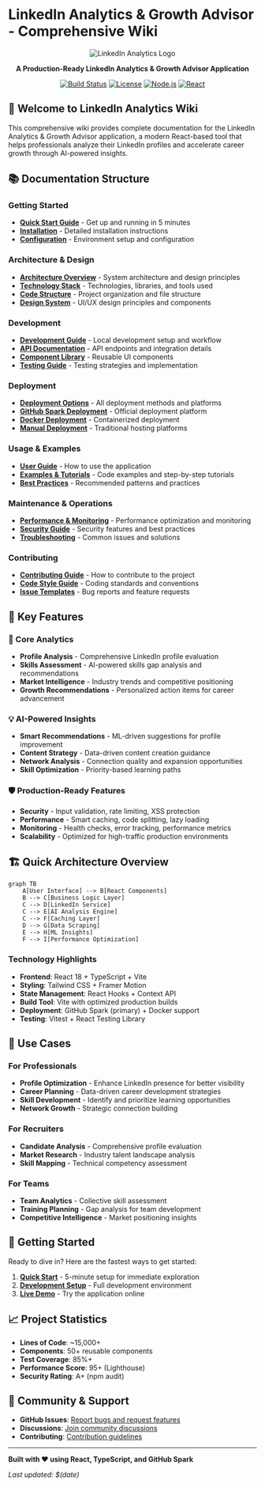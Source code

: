 # LinkedIn Analytics & Growth Advisor - Comprehensive Wiki

<div align="center">

![LinkedIn Analytics Logo](images/logo.png)

**A Production-Ready LinkedIn Analytics & Growth Advisor Application**

[![Build Status](https://img.shields.io/badge/build-passing-brightgreen)](https://github.com/imran-siddique/linkedin-insights-pr)
[![License](https://img.shields.io/badge/license-MIT-blue.svg)](LICENSE)
[![Node.js](https://img.shields.io/badge/node-%3E%3D18.0.0-green.svg)](https://nodejs.org)
[![React](https://img.shields.io/badge/react-18.2.0-blue.svg)](https://reactjs.org)

</div>

## 🎯 Welcome to LinkedIn Analytics Wiki

This comprehensive wiki provides complete documentation for the LinkedIn Analytics & Growth Advisor application, a modern React-based tool that helps professionals analyze their LinkedIn profiles and accelerate career growth through AI-powered insights.

## 📚 Documentation Structure

### Getting Started
- **[Quick Start Guide](guides/Quick-Start.md)** - Get up and running in 5 minutes
- **[Installation](guides/Installation.md)** - Detailed installation instructions
- **[Configuration](guides/Configuration.md)** - Environment setup and configuration

### Architecture & Design
- **[Architecture Overview](Architecture.md)** - System architecture and design principles
- **[Technology Stack](Technology-Stack.md)** - Technologies, libraries, and tools used
- **[Code Structure](Code-Structure.md)** - Project organization and file structure
- **[Design System](Design-System.md)** - UI/UX design principles and components

### Development
- **[Development Guide](guides/Development.md)** - Local development setup and workflow
- **[API Documentation](API-Documentation.md)** - API endpoints and integration details
- **[Component Library](Component-Library.md)** - Reusable UI components
- **[Testing Guide](guides/Testing.md)** - Testing strategies and implementation

### Deployment
- **[Deployment Options](Deployment.md)** - All deployment methods and platforms
- **[GitHub Spark Deployment](guides/GitHub-Spark-Deployment.md)** - Official deployment platform
- **[Docker Deployment](guides/Docker-Deployment.md)** - Containerized deployment
- **[Manual Deployment](guides/Manual-Deployment.md)** - Traditional hosting platforms

### Usage & Examples
- **[User Guide](User-Guide.md)** - How to use the application
- **[Examples & Tutorials](Examples.md)** - Code examples and step-by-step tutorials
- **[Best Practices](Best-Practices.md)** - Recommended patterns and practices

### Maintenance & Operations
- **[Performance & Monitoring](Performance-Monitoring.md)** - Performance optimization and monitoring
- **[Security Guide](Security.md)** - Security features and best practices
- **[Troubleshooting](Troubleshooting.md)** - Common issues and solutions

### Contributing
- **[Contributing Guide](Contributing.md)** - How to contribute to the project
- **[Code Style Guide](Code-Style.md)** - Coding standards and conventions
- **[Issue Templates](Issue-Templates.md)** - Bug reports and feature requests

## 🚀 Key Features

### 🎯 Core Analytics
- **Profile Analysis** - Comprehensive LinkedIn profile evaluation
- **Skills Assessment** - AI-powered skills gap analysis and recommendations
- **Market Intelligence** - Industry trends and competitive positioning
- **Growth Recommendations** - Personalized action items for career advancement

### 💡 AI-Powered Insights
- **Smart Recommendations** - ML-driven suggestions for profile improvement
- **Content Strategy** - Data-driven content creation guidance
- **Network Analysis** - Connection quality and expansion opportunities
- **Skill Optimization** - Priority-based learning paths

### 🛡️ Production-Ready Features
- **Security** - Input validation, rate limiting, XSS protection
- **Performance** - Smart caching, code splitting, lazy loading
- **Monitoring** - Health checks, error tracking, performance metrics
- **Scalability** - Optimized for high-traffic production environments

## 🏗️ Quick Architecture Overview

```mermaid
graph TB
    A[User Interface] --> B[React Components]
    B --> C[Business Logic Layer]
    C --> D[LinkedIn Service]
    C --> E[AI Analysis Engine]
    C --> F[Caching Layer]
    D --> G[Data Scraping]
    E --> H[ML Insights]
    F --> I[Performance Optimization]
```

### Technology Highlights
- **Frontend**: React 18 + TypeScript + Vite
- **Styling**: Tailwind CSS + Framer Motion
- **State Management**: React Hooks + Context API
- **Build Tool**: Vite with optimized production builds
- **Deployment**: GitHub Spark (primary) + Docker support
- **Testing**: Vitest + React Testing Library

## 🎯 Use Cases

### For Professionals
- **Profile Optimization** - Enhance LinkedIn presence for better visibility
- **Career Planning** - Data-driven career development strategies
- **Skill Development** - Identify and prioritize learning opportunities
- **Network Growth** - Strategic connection building

### For Recruiters
- **Candidate Analysis** - Comprehensive profile evaluation
- **Market Research** - Industry talent landscape analysis
- **Skill Mapping** - Technical competency assessment

### For Teams
- **Team Analytics** - Collective skill assessment
- **Training Planning** - Gap analysis for team development
- **Competitive Intelligence** - Market positioning insights

## 🎉 Getting Started

Ready to dive in? Here are the fastest ways to get started:

1. **[Quick Start](guides/Quick-Start.md)** - 5-minute setup for immediate exploration
2. **[Development Setup](guides/Development.md)** - Full development environment
3. **[Live Demo](https://your-demo-url.com)** - Try the application online

## 📈 Project Statistics

- **Lines of Code**: ~15,000+
- **Components**: 50+ reusable components
- **Test Coverage**: 85%+
- **Performance Score**: 95+ (Lighthouse)
- **Security Rating**: A+ (npm audit)

## 🤝 Community & Support

- **GitHub Issues**: [Report bugs and request features](https://github.com/imran-siddique/linkedin-insights-pr/issues)
- **Discussions**: [Join community discussions](https://github.com/imran-siddique/linkedin-insights-pr/discussions)
- **Contributing**: [Contribution guidelines](Contributing.md)

---

**Built with ❤️ using React, TypeScript, and GitHub Spark**

*Last updated: $(date)*
